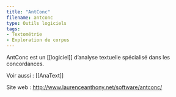 ```yaml
---
title: "AntConc"
filename: antconc
type: Outils logiciels
tags:
- Textométrie
- Exploration de corpus
---
```


AntConc est un [[logiciel]] d’analyse textuelle spécialisé dans les concordances.

Voir aussi : [[AnaText]]

Site web : <http://www.laurenceanthony.net/software/antconc/>

